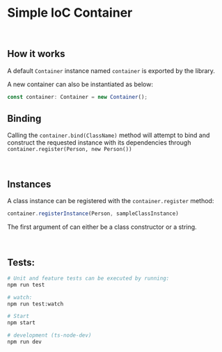 # Simple IoC Container 

&nbsp;

## How it works
A default `Container` instance named `container` is exported by the library.

A new container can also be instantiated as below:
```ts
const container: Container = new Container();
```

## Binding

Calling the `container.bind(ClassName)` method will attempt to bind and construct the requested instance with its dependencies through `container.register(Person, new Person())`

&nbsp;
  
## Instances
A class instance can be registered with the `container.register` method:

```ts
container.registerInstance(Person, sampleClassInstance)
```
The first argument of  can either be a class constructor or a string.

&nbsp;

## Tests:
```bash
# Unit and feature tests can be executed by running:
npm run test 

# watch:
npm run test:watch

# Start
npm start

# development (ts-node-dev)
npm run dev
```

